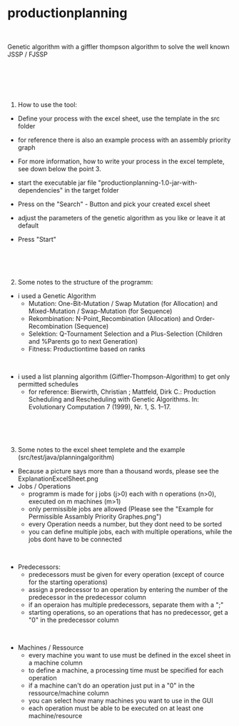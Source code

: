 

# productionplanning
<br>

Genetic algorithm with a giffler thompson algorithm to solve the well known JSSP / FJSSP

<br>
<br>
<br>
<br>


1. How to use the tool:
- Define your process with the excel sheet, use the template in the src folder
- for reference there is also an example process with an assembly priority graph
- For more information, how to write your process in the excel templete, see down below the point 3.

- start the executable jar file "productionplanning-1.0-jar-with-dependencies" in the target folder
- Press on the "Search" - Button and pick your created excel sheet
- adjust the parameters of the genetic algorithm as you like or leave it at default
- Press "Start"


<br>
<br>
<br>



2. Some notes to the structure of the programm:
- i used a Genetic Algorithm
  - Mutation: One-Bit-Mutation / Swap Mutation (for Allocation) and Mixed-Mutation / Swap-Mutation (for Sequence)
  - Rekombination: N-Point_Recombination (Allocation) and Order-Recombination (Sequence)
  - Selektion: Q-Tournament Selection and a Plus-Selection (Children and %Parents go to next Generation)
  - Fitness: Productiontime based on ranks
<br>

- i used a list planning algorithm (Giffler-Thompson-Algorithm) to get only permitted schedules
  - for reference: Bierwirth, Christian ; Mattfeld, Dirk C.: Production Scheduling and Rescheduling with Genetic Algorithms. In: Evolutionary Computation 7 (1999), Nr. 1, S. 1–17.


<br>  
<br>
<br>


 3. Some notes to the excel sheet templete and the example (src/test/java/planningalgorithm)
- Because a picture says more than a thousand words, please see the ExplanationExcelSheet.png
- Jobs / Operations
  - programm is made for j jobs (j>0) each with n operations (n>0), executed on m machines (m>1)
  - only permissible jobs are allowed (Please see the "Example for Permissible Assambly Priority Graphes.png")
  - every Operation needs a number, but they dont need to be sorted
  - you can define multiple jobs, each with multiple operations, while the jobs dont have to be connected

<br>

- Predecessors:
  - predecessors must be given for every operation (except of cource for the starting operations)
  - assign a predecessor to an operation by entering the number of the predecessor in the predecessor column
  - if an operaion has multiple predecessors, separate them with a ";"
  - starting operations, so an operations that has no predecessor, get a "0" in the predecessor column

<br>

- Machines / Ressource
  - every machine you want to use must be defined in the excel sheet in a machine column
  - to define a machine, a processing time must be specified for each operation
  - if a machine can't do an operation just put in a "0" in the ressource/machine column
  - you can select how many machines you want to use in the GUI
  - each operation must be able to be executed on at least one machine/resource

  
  
   
  
  
  
  
  
  
  
  
  
  
